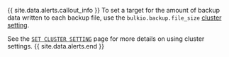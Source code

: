 {{ site.data.alerts.callout_info }}
To set a target for the amount of backup data written to each backup file, use the `bulkio.backup.file_size` [cluster setting](cluster-settings.html).

See the [`SET CLUSTER SETTING`](set-cluster-setting.html) page for more details on using cluster settings.
{{ site.data.alerts.end }}
